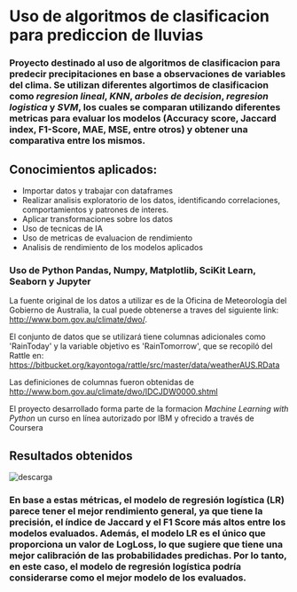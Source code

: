 # Uso de algoritmos de clasificacion para prediccion de lluvias

### Proyecto destinado al uso de algoritmos de clasificacion para predecir precipitaciones en base a observaciones de variables del clima. Se utilizan diferentes algortimos de clasificacion como *regresion lineal*, *KNN*, *arboles de decision*, *regresion logistica* y *SVM*, los cuales se comparan utilizando diferentes metricas para evaluar los modelos (Accuracy score, Jaccard index, F1-Score, MAE, MSE, entre otros) y obtener una comparativa entre los mismos. 

## Conocimientos aplicados:
* Importar datos y trabajar con dataframes
* Realizar analisis exploratorio de los datos, identificando correlaciones, comportamientos y patrones de interes.
* Aplicar transformaciones sobre los datos
* Uso de tecnicas de IA
* Uso de metricas de evaluacion de rendimiento
* Analisis de rendimiento de los modelos aplicados

### Uso de Python Pandas, Numpy, Matplotlib, SciKit Learn, Seaborn y Jupyter

La fuente original de los datos a utilizar es de la Oficina de Meteorología del Gobierno de Australia, la cual puede obtenerse a traves del siguiente link: http://www.bom.gov.au/climate/dwo/.

El conjunto de datos que se utilizará tiene columnas adicionales como 'RainToday' y la variable objetivo es 'RainTomorrow', que se recopiló del Rattle en: https://bitbucket.org/kayontoga/rattle/src/master/data/weatherAUS.RData

Las definiciones de columnas fueron obtenidas de http://www.bom.gov.au/climate/dwo/IDCJDW0000.shtml

El proyecto desarrollado forma parte de la formacion *Machine Learning with Python* un curso en línea autorizado por IBM y ofrecido a través de Coursera

## Resultados obtenidos

![descarga](https://github.com/user-attachments/assets/d38e5522-824f-44fd-ac6d-87580850ab3f)

### En base a estas métricas, el modelo de regresión logística (LR) parece tener el mejor rendimiento general, ya que tiene la precisión, el índice de Jaccard y el F1 Score más altos entre los modelos evaluados. Además, el modelo LR es el único que proporciona un valor de LogLoss, lo que sugiere que tiene una mejor calibración de las probabilidades predichas. Por lo tanto, en este caso, el modelo de regresión logística podría considerarse como el mejor modelo de los evaluados. 
